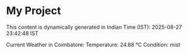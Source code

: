 # My Project

This content is dynamically generated in Indian Time (IST): 2025-08-27 23:42:48 IST


Current Weather in Coimbatore:
Temperature: 24.88 °C
Condition: mist
